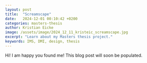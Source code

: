 ```yaml
---
layout: post
title:  "Screamscape"
date:   2024-12-01 00:10:42 +0200
categories: masters-thesis
author: Kristian Eicke
image: /assets/image/2024_12_11_kristeic_screamscape.jpg
excerpt: "Learn about my Masters thesis project."
keywords: IMS, DMI, design, thesis
---
```


Hi! I am happy you found me! This blog post will soon be populated.